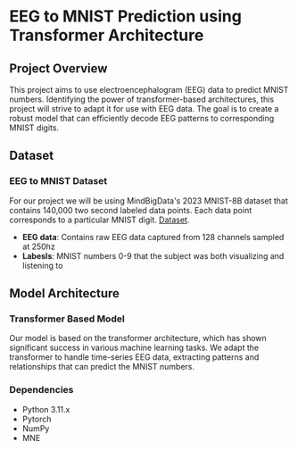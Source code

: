 # EEG to MNIST Prediction using Transformer Architecture

## Project Overview

This project aims to use electroencephalogram (EEG) data to predict MNIST numbers. Identifying the power of transformer-based architectures, this project will strive to adapt it for use with EEG data. The goal is to create a robust model that can efficiently decode EEG patterns to corresponding MNIST digits.

## Dataset
### EEG to MNIST Dataset

For our project we will be using MindBigData's 2023 MNIST-8B dataset that contains 140,000 two second labeled data points. Each data point corresponds to a particular MNIST digit. [Dataset](https://huggingface.co/datasets/DavidVivancos/MindBigData2023_MNIST-8B).

* **EEG data**: Contains raw EEG data captured from 128 channels sampled at 250hz
* **Labesls**: MNIST numbers 0-9 that the subject was both visualizing and listening to

## Model Architecture
### Transformer Based Model

Our model is based on the transformer architecture, which has shown significant success in various machine learning tasks. We adapt the transformer to handle time-series EEG data, extracting patterns and relationships that can predict the MNIST numbers.

### Dependencies
* Python 3.11.x
* Pytorch
* NumPy
* MNE
